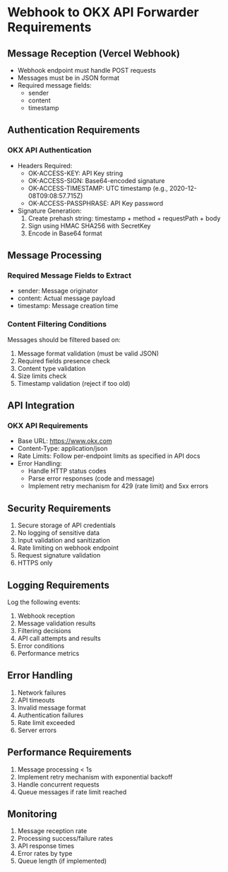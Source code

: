 # Webhook to OKX API Forwarder Requirements

## Message Reception (Vercel Webhook)
- Webhook endpoint must handle POST requests
- Messages must be in JSON format
- Required message fields:
  - sender
  - content
  - timestamp

## Authentication Requirements
### OKX API Authentication
- Headers Required:
  - OK-ACCESS-KEY: API Key string
  - OK-ACCESS-SIGN: Base64-encoded signature
  - OK-ACCESS-TIMESTAMP: UTC timestamp (e.g., 2020-12-08T09:08:57.715Z)
  - OK-ACCESS-PASSPHRASE: API Key password
- Signature Generation:
  1. Create prehash string: timestamp + method + requestPath + body
  2. Sign using HMAC SHA256 with SecretKey
  3. Encode in Base64 format

## Message Processing
### Required Message Fields to Extract
- sender: Message originator
- content: Actual message payload
- timestamp: Message creation time

### Content Filtering Conditions
Messages should be filtered based on:
1. Message format validation (must be valid JSON)
2. Required fields presence check
3. Content type validation
4. Size limits check
5. Timestamp validation (reject if too old)

## API Integration
### OKX API Requirements
- Base URL: https://www.okx.com
- Content-Type: application/json
- Rate Limits: Follow per-endpoint limits as specified in API docs
- Error Handling:
  - Handle HTTP status codes
  - Parse error responses (code and message)
  - Implement retry mechanism for 429 (rate limit) and 5xx errors

## Security Requirements
1. Secure storage of API credentials
2. No logging of sensitive data
3. Input validation and sanitization
4. Rate limiting on webhook endpoint
5. Request signature validation
6. HTTPS only

## Logging Requirements
Log the following events:
1. Webhook reception
2. Message validation results
3. Filtering decisions
4. API call attempts and results
5. Error conditions
6. Performance metrics

## Error Handling
1. Network failures
2. API timeouts
3. Invalid message format
4. Authentication failures
5. Rate limit exceeded
6. Server errors

## Performance Requirements
1. Message processing < 1s
2. Implement retry mechanism with exponential backoff
3. Handle concurrent requests
4. Queue messages if rate limit reached

## Monitoring
1. Message reception rate
2. Processing success/failure rates
3. API response times
4. Error rates by type
5. Queue length (if implemented)
